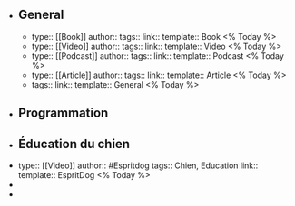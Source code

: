 - ## General
	- type:: [[Book]]
	  author:: 
	  tags::
	  link::
	  template:: Book
	  <% Today %>
	- type:: [[Video]]
	  author:: 
	  tags::
	  link::
	  template:: Video
	  <% Today %>
	- type:: [[Podcast]]
	  author:: 
	  tags::
	  link::
	  template:: Podcast
	  <% Today %>
	- type:: [[Article]]
	  author:: 
	  tags::
	  link::
	  template:: Article
	  <% Today %>
	- tags::
	  link::
	  template:: General
	  <% Today %>
- ## Programmation
- ## Éducation du chien
- type:: [[Video]]
  author:: #Espritdog 
  tags:: Chien, Education
  link::
  template:: EspritDog
  <% Today %>
-
-